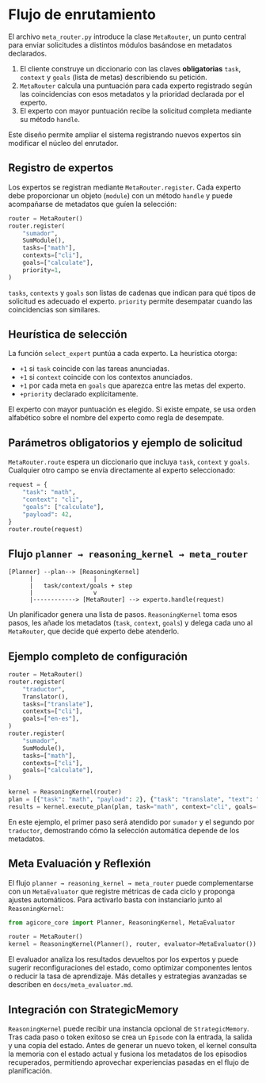 # Flujo de enrutamiento

El archivo `meta_router.py` introduce la clase `MetaRouter`, un punto central
para enviar solicitudes a distintos módulos basándose en metadatos declarados.

1. El cliente construye un diccionario con las claves **obligatorias**
   `task`, `context` y `goals` (lista de metas) describiendo su petición.
2. `MetaRouter` calcula una puntuación para cada experto registrado según las
   coincidencias con esos metadatos y la prioridad declarada por el experto.
3. El experto con mayor puntuación recibe la solicitud completa mediante su
   método `handle`.

Este diseño permite ampliar el sistema registrando nuevos expertos sin
modificar el núcleo del enrutador.

## Registro de expertos

Los expertos se registran mediante `MetaRouter.register`. Cada experto debe
proporcionar un objeto (`module`) con un método `handle` y puede acompañarse de
metadatos que guíen la selección:

```python
router = MetaRouter()
router.register(
    "sumador",
    SumModule(),
    tasks=["math"],
    contexts=["cli"],
    goals=["calculate"],
    priority=1,
)
```

`tasks`, `contexts` y `goals` son listas de cadenas que indican para qué tipos
de solicitud es adecuado el experto. `priority` permite desempatar cuando las
coincidencias son similares.

## Heurística de selección

La función `select_expert` puntúa a cada experto. La heurística otorga:

- `+1` si `task` coincide con las tareas anunciadas.
- `+1` si `context` coincide con los contextos anunciados.
- `+1` por cada meta en `goals` que aparezca entre las metas del experto.
- `+priority` declarado explícitamente.

El experto con mayor puntuación es elegido. Si existe empate, se usa orden
alfabético sobre el nombre del experto como regla de desempate.

## Parámetros obligatorios y ejemplo de solicitud

`MetaRouter.route` espera un diccionario que incluya `task`, `context` y
`goals`. Cualquier otro campo se envía directamente al experto seleccionado:

```python
request = {
    "task": "math",
    "context": "cli",
    "goals": ["calculate"],
    "payload": 42,
}
router.route(request)
```

## Flujo `planner → reasoning_kernel → meta_router`

```text
[Planner] --plan--> [ReasoningKernel]
      |                 |
      |   task/context/goals + step
      |                 v
      |------------> [MetaRouter] --> experto.handle(request)
```

Un planificador genera una lista de pasos. `ReasoningKernel` toma esos pasos,
les añade los metadatos (`task`, `context`, `goals`) y delega cada uno al
`MetaRouter`, que decide qué experto debe atenderlo.

## Ejemplo completo de configuración

```python
router = MetaRouter()
router.register(
    "traductor",
    Translator(),
    tasks=["translate"],
    contexts=["cli"],
    goals=["en-es"],
)
router.register(
    "sumador",
    SumModule(),
    tasks=["math"],
    contexts=["cli"],
    goals=["calculate"],
)

kernel = ReasoningKernel(router)
plan = [{"task": "math", "payload": 2}, {"task": "translate", "text": "hola"}]
results = kernel.execute_plan(plan, task="math", context="cli", goals=["calculate"])
```

En este ejemplo, el primer paso será atendido por `sumador` y el segundo por
`traductor`, demostrando cómo la selección automática depende de los metadatos.

## Meta Evaluación y Reflexión

El flujo `planner → reasoning_kernel → meta_router` puede complementarse con un
`MetaEvaluator` que registre métricas de cada ciclo y proponga ajustes
automáticos. Para activarlo basta con instanciarlo junto al
`ReasoningKernel`:

```python
from agicore_core import Planner, ReasoningKernel, MetaEvaluator

router = MetaRouter()
kernel = ReasoningKernel(Planner(), router, evaluator=MetaEvaluator())
```

El evaluador analiza los resultados devueltos por los expertos y puede sugerir
reconfiguraciones del estado, como optimizar componentes lentos o reducir la
tasa de aprendizaje. Más detalles y estrategias avanzadas se describen en
`docs/meta_evaluator.md`.

## Integración con StrategicMemory

`ReasoningKernel` puede recibir una instancia opcional de
`StrategicMemory`. Tras cada paso o token exitoso se crea un `Episode`
con la entrada, la salida y una copia del estado. Antes de generar un
nuevo token, el kernel consulta la memoria con el estado actual y fusiona
los metadatos de los episodios recuperados, permitiendo aprovechar
experiencias pasadas en el flujo de planificación.
